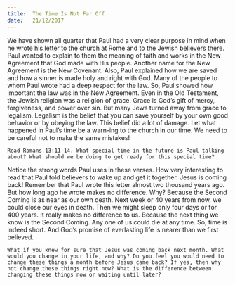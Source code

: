 ```yaml
---
title:  The Time Is Not Far Off
date:   21/12/2017
---
```


We have shown all quarter that Paul had a very clear purpose in mind when he wrote his letter to the church at Rome and to the Jewish believers there. Paul wanted to explain to them the meaning of faith and works in the New Agreement that God made with His people. Another name for the New Agreement is the New Covenant. Also, Paul explained how we are saved and how a sinner is made holy and right with God. Many of the people to whom Paul wrote had a deep respect for the law. So, Paul showed how important the law was in the New Agreement. Even in the Old Testament, the Jewish religion was a religion of grace. Grace is God’s gift of mercy, forgiveness, and power over sin. But many Jews turned away from grace to legalism. Legalism is the belief that you can save yourself by your own good behavior or by obeying the law. This belief did a lot of damage. Let what happened in Paul’s time be a warn-ing to the church in our time. We need to be careful not to make the same mistakes!

`Read Romans 13:11–14. What special time in the future is Paul talking about? What should we be doing to get ready for this special time?`

Notice the strong words Paul uses in these verses. How very interesting to read that Paul told believers to wake up and get it together. Jesus is coming back! Remember that Paul wrote this letter almost two thousand years ago. But how long ago he wrote makes no difference. Why? Because the Second Coming is as near as our own death. Next week or 40 years from now, we could close our eyes in death. Then we might sleep only four days or for 400 years. It really makes no difference to us. Because the next thing we know is the Second Coming. Any one of us could die at any time. So, time is indeed short. And God’s promise of everlasting life is nearer than we first believed.

`What if you knew for sure that Jesus was coming back next month. What would you change in your life, and why? Do you feel you would need to change these things a month before Jesus came back? If yes, then why not change these things right now? What is the difference between changing these things now or waiting until later?`
